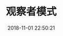 ﻿---
title: 观察者模式
date: 2018-11-01 22:50:21
categories: "数据结构和算法"
tags:
    - 算法
description: 

---






